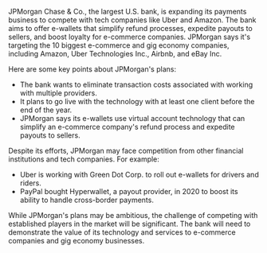 JPMorgan Chase & Co., the largest U.S. bank, is expanding its payments business to compete with tech companies like Uber and Amazon. The bank aims to offer e-wallets that simplify refund processes, expedite payouts to sellers, and boost loyalty for e-commerce companies. JPMorgan says it's targeting the 10 biggest e-commerce and gig economy companies, including Amazon, Uber Technologies Inc., Airbnb, and eBay Inc.

Here are some key points about JPMorgan's plans:

*   The bank wants to eliminate transaction costs associated with working with multiple providers.
*   It plans to go live with the technology with at least one client before the end of the year.
*   JPMorgan says its e-wallets use virtual account technology that can simplify an e-commerce company's refund process and expedite payouts to sellers.

Despite its efforts, JPMorgan may face competition from other financial institutions and tech companies. For example:

*   Uber is working with Green Dot Corp. to roll out e-wallets for drivers and riders.
*   PayPal bought Hyperwallet, a payout provider, in 2020 to boost its ability to handle cross-border payments.

While JPMorgan's plans may be ambitious, the challenge of competing with established players in the market will be significant. The bank will need to demonstrate the value of its technology and services to e-commerce companies and gig economy businesses.